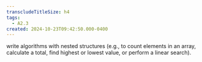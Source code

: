 ```yaml
---
transcludeTitleSize: h4
tags:
  - A2.3
created: 2024-10-23T09:42:50.000-0400
---
```

write algorithms with nested structures (e.g., to count elements in an array, calculate a total, find highest or lowest value, or perform a linear search).